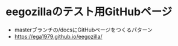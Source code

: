 # eegozillaのテスト用GitHubページ
- masterブランチの/docsにGitHubページをつくるパターン
- https://ega1979.github.io/eegozilla/


